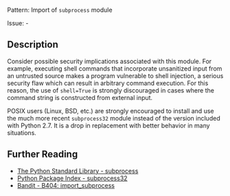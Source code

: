 Pattern: Import of `subprocess` module

Issue: -

## Description

Consider possible security implications associated with this module. For example, executing shell commands that incorporate unsanitized input from an untrusted source makes a program vulnerable to shell injection, a serious security flaw which can result in arbitrary command execution. For this reason, the use of `shell=True` is strongly discouraged in cases where the command string is constructed from external input.

POSIX users (Linux, BSD, etc.) are strongly encouraged to install and use the much more recent `subprocess32` module instead of the version included with Python 2.7. It is a drop in replacement with better behavior in many situations.

## Further Reading

* [The Python Standard Library - subprocess](https://docs.python.org/2/library/subprocess.html)
* [Python Package Index - subprocess32](https://pypi.python.org/pypi/subprocess32/)
* [Bandit - B404: import_subprocess](https://bandit.readthedocs.io/en/latest/blacklists/blacklist_imports.html#b404-import-subprocess)
